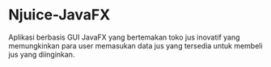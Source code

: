 # Njuice-JavaFX
Aplikasi berbasis GUI JavaFX yang bertemakan toko jus inovatif yang memungkinkan para user memasukan data jus yang tersedia untuk membeli jus yang diinginkan.

